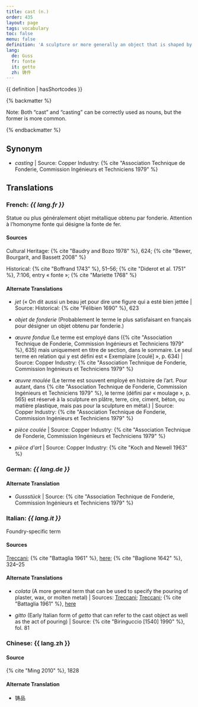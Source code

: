 ```yaml
---
title: cast (n.)
order: 435
layout: page
tags: vocabulary
toc: false
menu: false
definition: 'A sculpture or more generally an object that is shaped by pouring a molten material or a slurry into a {% def "mold" %} in which it will solidify. Plaster of paris, metal, and wax are among the cast-forming sculptural materials routinely involved in {% def "bronze" %} production. The term may also refer to the amount of homogenous molten metal resulting from a single {% def "pour" %}.'
lang:
  de: Guss
  fr: fonte
  it: getto
  zh: 铸件
---
```


{{ definition | hasShortcodes }}

{% backmatter %}

Note: Both “cast” and “casting” can be correctly used as nouns, but the former is more common.

{% endbackmatter %}

## Synonym

- *casting* | Source: Copper Industry: {% cite "Association Technique de Fonderie, Commission Ingénieurs et Techniciens 1979" %}

## Translations

<div class="accordion">

### **French**: *{{ lang.fr }}*

Statue ou plus généralement objet métallique obtenu par fonderie. Attention à l’homonyme fonte qui désigne la fonte de fer.

#### Sources

Cultural Heritage: {% cite "Baudry and Bozo 1978" %}, 624; {% cite "Bewer, Bourgarit, and Bassett 2008" %}

Historical: {% cite "Boffrand 1743" %}, 51–56; {% cite "Diderot et al. 1751" %}, 7:106, entry « fonte »; {% cite "Mariette 1768" %}

#### Alternate Translations

- *jet* (« On dit aussi un beau jet pour dire une figure qui a esté bien jettée |
Source: Historical: {% cite "Félibien 1690" %}, 623

- *objet de fonderie* (Probablement le terme le plus satisfaisant en français pour désigner un objet obtenu par fonderie.)

- *œuvre fondue* (Le terme est employé dans ({% cite "Association Technique de Fonderie, Commission Ingénieurs et Techniciens 1979" %}, 635) mais uniquement en titre de section, dans le sommaire. Le seul terme en relation qui y est défini est « Exemplaire [coulé] », p. 634) | Source: Copper Industry: {% cite "Association Technique de Fonderie, Commission Ingénieurs et Techniciens 1979" %}

- *œuvre moulée* (Le terme est souvent employé en histoire de l’art. Pour autant, dans {% cite "Association Technique de Fonderie, Commission Ingénieurs et Techniciens 1979" %}, le terme (défini par « moulage », p. 565) est réservé à la sculpture en plâtre, terre, cire, ciment, béton, ou matière plastique, mais pas pour la sculpture en métal.) | Source: Copper Industry: {% cite "Association Technique de Fonderie, Commission Ingénieurs et Techniciens 1979" %}

- *pièce coulée* | Source: Copper Industry: {% cite "Association Technique de Fonderie, Commission Ingénieurs et Techniciens 1979" %}

- *pièce d'art* | Source: Copper Industry: {% cite "Koch and Newell 1963" %}

### **German**: *{{ lang.de }}*

#### Alternate Translation

- *Gussstück* | Source: {% cite "Association Technique de Fonderie, Commission Ingénieurs et Techniciens 1979" %}

### **Italian**: *{{ lang.it }}*

Foundry-specific term

#### Sources

[Treccani](http://www.treccani.it/vocabolario/getto/); {% cite "Battaglia 1961" %}, [here](http://www.gdli.it/pdf_viewer/Scripts/pdf.js/web/viewer.asp?file=/PDF/GDLI06/GDLI_06_ocr_730.pdf&parola=Getto); {% cite "Baglione 1642" %}, 324–25

#### Alternate Translations

- *colata* (A more general term that can be used to specify the pouring of plaster, wax, or molten metal) | Sources: [Treccani](https://www.treccani.it/enciclopedia/colata/); [Treccani](https://www.treccani.it/enciclopedia/fusione_%28Enciclopedia-Italiana%29); {% cite "Battaglia 1961" %}, [here](http://www.gdli.it/pdf_viewer/Scripts/pdf.js/web/viewer.asp?file=/PDF/GDLI03/GDLI_03_ocr_279.pdf&parola=Colata)

- *gitto* (Early Italian form of *getto* that can refer to the cast object as well as the act of pouring) | Source: {% cite "Biringuccio [1540] 1990" %}, fol. 81

### **Chinese**: {{ lang.zh }}

#### Source

{% cite "Ming 2010" %}, 1828

#### Alternate Translation

- 铸品

</div>

